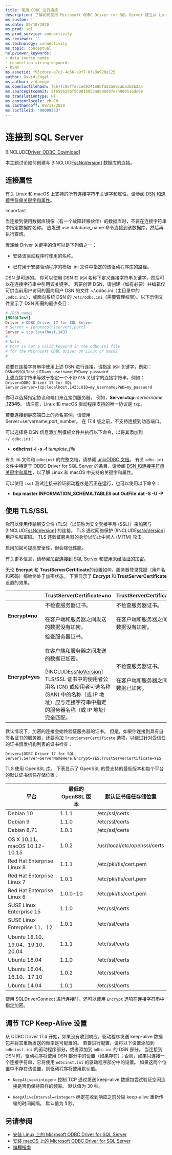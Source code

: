 ```yaml
---
title: 使用 ODBC 进行连接
description: 了解如何使用 Microsoft ODBC Driver for SQL Server 建立从 Linux 或 macOS 到数据库的连接。
ms.custom: ''
ms.date: 09/10/2020
ms.prod: sql
ms.prod_service: connectivity
ms.reviewer: ''
ms.technology: connectivity
ms.topic: conceptual
helpviewer_keywords:
- data source names
- connection string keywords
- DSNs
ms.assetid: f95cdbce-e7c2-4e56-a9f7-8fa3a920a125
author: David-Engel
ms.author: v-daenge
ms.openlocfilehash: f667fc06ffe7ced9241e8bfdd2a00caba3b8b2a5
ms.sourcegitcommit: 5f658b286f56001b055a8898d97e74906516dc99
ms.translationtype: HT
ms.contentlocale: zh-CN
ms.lasthandoff: 09/11/2020
ms.locfileid: "90009333"
---
```

# <a name="connecting-to-sql-server"></a>连接到 SQL Server

[!INCLUDE[Driver_ODBC_Download](../../../includes/driver_odbc_download.md)]

本主题讨论如何创建与 [!INCLUDE[ssNoVersion](../../../includes/ssnoversion-md.md)] 数据库的连接。  
  
## <a name="connection-properties"></a>连接属性  

有关 Linux 和 macOS 上支持的所有连接字符串关键字和属性，请参阅 [DSN 和连接字符串关键字和属性](../dsn-connection-string-attribute.md)。

> [!IMPORTANT]  
> 当连接到使用数据库镜像（有一个故障转移伙伴）的数据库时，不要在连接字符串中指定数据库名称。 应发送 use database_name 命令连接到该数据库，然后再执行查询。  
  
传递给 Driver 关键字的值可以是下列值之一：  
  
- 安装该驱动程序时使用的名称。

- 已在用于安装驱动程序的模板 .ini 文件中指定的该驱动程序库的路径。  

DSN 是可选的。 你可以使用 DSN 在 `DSN` 名称下定义连接字符串关键字，然后可以在连接字符串中引用该关键字。 若要创建 DSN，请创建（如有必要）并编辑仅可供当前用户访问的面向用户 DSN 的文件 ~/.odbc.ini（主目录中的 `.odbc.ini`），或面向系统 DSN 的 `/etc/odbc.ini`（需要管理权限）。以下示例文件显示了 DSN 所需的最少条目：  

```ini
# [DSN name]
[MSSQLTest]  
Driver = ODBC Driver 17 for SQL Server  
# Server = [protocol:]server[,port]  
Server = tcp:localhost,1433
#
# Note:  
# Port is not a valid keyword in the odbc.ini file  
# for the Microsoft ODBC driver on Linux or macOS
#  
```  

若要在连接字符串中使用上述 DSN 进行连接，请指定 `DSN` 关键字，例如：`DSN=MSSQLTest;UID=my_username;PWD=my_password`  
上述连接字符串等效于指定一个不带 `DSN` 关键字的连接字符串，例如：`Driver=ODBC Driver 17 for SQL Server;Server=tcp:localhost,1433;UID=my_username;PWD=my_password`

你可以选择指定协议和端口来连接到服务器。 例如，**Server=tcp:** _servername_ **,12345**。 请注意，Linux 和 macOS 驱动程序支持的唯一协议是 `tcp`。

若要连接到静态端口上的命名实例，请使用 Server=servername,port_number<b></b>。 在 17.4 版之前，不支持连接到动态端口。

可以选择将 DSN 信息添加到模板文件并执行以下命令，以将其添加到 `~/.odbc.ini`：
 - **odbcinst -i -s -f** _template_file_  

有关 ini 文件和 `odbcinst` 的完整文档，请参阅 [unixODBC 文档](http://www.unixodbc.org/odbcinst.html)。 有关 `odbc.ini` 文件中特定于 ODBC Driver for SQL Server 的条目，请参阅 [DSN 和连接字符串关键字和属性](../dsn-connection-string-attribute.md)，以了解 Linux 和 macOS 中支持的关键字和属性。

可以使用 `isql` 测试连接来验证驱动程序是否正在运行，也可以使用以下命令：
 - **bcp master.INFORMATION_SCHEMA.TABLES out OutFile.dat -S <server> -U <name> -P <password>**  

## <a name="using-tlsssl"></a>使用 TLS/SSL  

你可以使用传输层安全性 (TLS)（以前称为安全套接字层 (SSL)）来加密与 [!INCLUDE[ssNoVersion](../../../includes/ssnoversion-md.md)] 的连接。 TLS 通过网络保护 [!INCLUDE[ssNoVersion](../../../includes/ssnoversion-md.md)] 用户名和密码。 TLS 还验证服务器的身份以防止中间人 (MITM) 攻击。  

启用加密可提高安全性，但会降低性能。

有关更多信息，请参阅[加密连接到 SQL Server](https://go.microsoft.com/fwlink/?LinkId=220900) 和[使用未经验证的加密](https://docs.microsoft.com/sql/relational-databases/native-client/features/using-encryption-without-validation)。

无论 **Encrypt** 和 **TrustServerCertificate**的设置如何，服务器登录凭据（用户名和密码）都始终处于加密状态。 下表显示了 **Encrypt** 和 **TrustServerCertificate** 设置的效果。  

||**TrustServerCertificate=no**|**TrustServerCertificate=yes**|  
|-|-------------------------------------|------------------------------------|  
|**Encrypt=no**|不检查服务器证书。<br /><br />在客户端和服务器之间发送的数据没有加密。|不检查服务器证书。<br /><br />在客户端和服务器之间发送的数据没有加密。|  
|**Encrypt=yes**|检查服务器证书。<br /><br />在客户端和服务器之间发送的数据已加密。<br /><br />[!INCLUDE[ssNoVersion](../../../includes/ssnoversion-md.md)] TLS/SSL 证书中的使用者公用名 (CN) 或使用者可选名称 (SAN) 中的名称（或 IP 地址）应与连接字符串中指定的服务器名称（或 IP 地址）完全匹配。|不检查服务器证书。<br /><br />在客户端和服务器之间发送的数据已加密。|  

默认情况下，加密的连接会始终验证服务器的证书。 但是，如果你连接到具有自签名证书的服务器，还要添加 `TrustServerCertificate` 选项，以绕过针对受信任的证书颁发机构列表的证书检查：  

```
Driver={ODBC Driver 17 for SQL Server};Server=ServerNameHere;Encrypt=YES;TrustServerCertificate=YES  
```  
  
TLS 使用 OpenSSL 库。 下表显示了 OpenSSL 的受支持的最低版本和每个平台的默认证书信任存储位置：

|平台|最低的 OpenSSL 版本|默认证书信任存储位置|  
|------------|---------------------------|--------------------------------------------|
|Debian 10|1.1.1|/etc/ssl/certs|
|Debian 9|1.1.0|/etc/ssl/certs|
|Debian 8.71|1.0.1|/etc/ssl/certs|
|OS X 10.11、macOS 10.12-10.15|1.0.2|/usr/local/etc/openssl/certs|
|Red Hat Enterprise Linux 8|1.1.1|/etc/pki/tls/cert.pem|
|Red Hat Enterprise Linux 7|1.0.1|/etc/pki/tls/cert.pem|
|Red Hat Enterprise Linux 6|1.0.0-10|/etc/pki/tls/cert.pem|
|SUSE Linux Enterprise 15|1.1.0|/etc/ssl/certs|
|SUSE Linux Enterprise 11、12|1.0.1|/etc/ssl/certs|
|Ubuntu 18.10、19.04、19.10、20.04|1.1.1|/etc/ssl/certs|
|Ubuntu 18.04|1.1.0|/etc/ssl/certs|
|Ubuntu 16.04、16.10、17.10|1.0.2|/etc/ssl/certs|
|Ubuntu 14.04|1.0.1|/etc/ssl/certs|

使用 SQLDriverConnect 进行连接时，还可以使用 `Encrypt` 选项在连接字符串中指定加密。

## <a name="adjusting-the-tcp-keep-alive-settings"></a>调节 TCP Keep-Alive 设置

从 ODBC Driver 17.4 开始，如果没有收到响应，驱动程序发送 keep-alive 数据包并将其重新发送的频率是可配置的。
若要进行配置，请将以下设置添加到 `odbcinst.ini` 的驱动程序部分，或者添加到 `odbc.ini` 的 DSN 部分。 当连接到 DSN 时，驱动程序将使用 DSN 部分中的设置（如果存在）；否则，如果只连接一个连接字符串，它将使用 `odbcinst.ini` 的驱动程序部分中的设置。 如果这两个位置中不存在该设置，则驱动程序将使用默认值。

- `KeepAlive=<integer>` 控制 TCP 通过发送 keep-alive 数据包尝试验证空闲连接是否仍保持原样的频率。 默认值为 30 秒。

- `KeepAliveInterval=<integer>` 确定在收到响应之前分隔 keep-alive 重新传输的时间间隔。  默认值为 **1** 秒。

## <a name="see-also"></a>另请参阅

- [安装 Linux 上的 Microsoft ODBC Driver for SQL Server](installing-the-microsoft-odbc-driver-for-sql-server.md)
- [安装 macOS 上的 Microsoft ODBC Driver for SQL Server](install-microsoft-odbc-driver-sql-server-macos.md)
- [编程指南](programming-guidelines.md)
